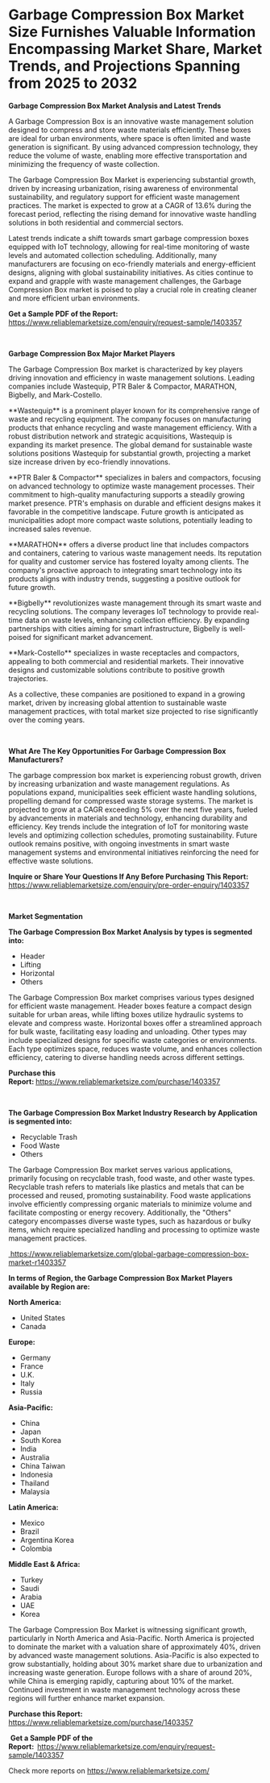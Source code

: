 <p><h1>Garbage Compression Box Market Size Furnishes Valuable Information Encompassing Market Share, Market Trends, and Projections Spanning from 2025 to 2032</h1></p><p><strong>Garbage Compression Box Market Analysis and Latest Trends</strong></p>
<p><p>A Garbage Compression Box is an innovative waste management solution designed to compress and store waste materials efficiently. These boxes are ideal for urban environments, where space is often limited and waste generation is significant. By using advanced compression technology, they reduce the volume of waste, enabling more effective transportation and minimizing the frequency of waste collection.</p><p>The Garbage Compression Box Market is experiencing substantial growth, driven by increasing urbanization, rising awareness of environmental sustainability, and regulatory support for efficient waste management practices. The market is expected to grow at a CAGR of 13.6% during the forecast period, reflecting the rising demand for innovative waste handling solutions in both residential and commercial sectors.</p><p>Latest trends indicate a shift towards smart garbage compression boxes equipped with IoT technology, allowing for real-time monitoring of waste levels and automated collection scheduling. Additionally, many manufacturers are focusing on eco-friendly materials and energy-efficient designs, aligning with global sustainability initiatives. As cities continue to expand and grapple with waste management challenges, the Garbage Compression Box market is poised to play a crucial role in creating cleaner and more efficient urban environments.</p></p>
<p><strong>Get a Sample PDF of the Report:&nbsp;</strong> <a href="https://www.reliablemarketsize.com/enquiry/request-sample/1403357?utm_campaign=1845&utm_medium=2&utm_source=Github&utm_content=ia&utm_term=13012025&utm_id=garbage-compression-box">https://www.reliablemarketsize.com/enquiry/request-sample/1403357</a></p>
<p>&nbsp;</p>
<p><strong>Garbage Compression Box Major Market Players</strong></p>
<p><p>The Garbage Compression Box market is characterized by key players driving innovation and efficiency in waste management solutions. Leading companies include Wastequip, PTR Baler & Compactor, MARATHON, Bigbelly, and Mark-Costello.</p><p>**Wastequip** is a prominent player known for its comprehensive range of waste and recycling equipment. The company focuses on manufacturing products that enhance recycling and waste management efficiency. With a robust distribution network and strategic acquisitions, Wastequip is expanding its market presence. The global demand for sustainable waste solutions positions Wastequip for substantial growth, projecting a market size increase driven by eco-friendly innovations.</p><p>**PTR Baler & Compactor** specializes in balers and compactors, focusing on advanced technology to optimize waste management processes. Their commitment to high-quality manufacturing supports a steadily growing market presence. PTR's emphasis on durable and efficient designs makes it favorable in the competitive landscape. Future growth is anticipated as municipalities adopt more compact waste solutions, potentially leading to increased sales revenue.</p><p>**MARATHON** offers a diverse product line that includes compactors and containers, catering to various waste management needs. Its reputation for quality and customer service has fostered loyalty among clients. The company's proactive approach to integrating smart technology into its products aligns with industry trends, suggesting a positive outlook for future growth.</p><p>**Bigbelly** revolutionizes waste management through its smart waste and recycling solutions. The company leverages IoT technology to provide real-time data on waste levels, enhancing collection efficiency. By expanding partnerships with cities aiming for smart infrastructure, Bigbelly is well-poised for significant market advancement.</p><p>**Mark-Costello** specializes in waste receptacles and compactors, appealing to both commercial and residential markets. Their innovative designs and customizable solutions contribute to positive growth trajectories.</p><p>As a collective, these companies are positioned to expand in a growing market, driven by increasing global attention to sustainable waste management practices, with total market size projected to rise significantly over the coming years.</p></p>
<p>&nbsp;</p>
<p><strong>What Are The Key Opportunities For Garbage Compression Box Manufacturers?</strong></p>
<p><p>The garbage compression box market is experiencing robust growth, driven by increasing urbanization and waste management regulations. As populations expand, municipalities seek efficient waste handling solutions, propelling demand for compressed waste storage systems. The market is projected to grow at a CAGR exceeding 5% over the next five years, fueled by advancements in materials and technology, enhancing durability and efficiency. Key trends include the integration of IoT for monitoring waste levels and optimizing collection schedules, promoting sustainability. Future outlook remains positive, with ongoing investments in smart waste management systems and environmental initiatives reinforcing the need for effective waste solutions.</p></p>
<p><strong>Inquire or Share Your Questions If Any Before Purchasing This Report:</strong> <a href="https://www.reliablemarketsize.com/enquiry/pre-order-enquiry/1403357?utm_campaign=1845&utm_medium=2&utm_source=Github&utm_content=ia&utm_term=13012025&utm_id=garbage-compression-box">https://www.reliablemarketsize.com/enquiry/pre-order-enquiry/1403357</a></p>
<p>&nbsp;</p>
<p><strong>Market Segmentation</strong></p>
<p><strong>The Garbage Compression Box Market Analysis by types is segmented into:</strong></p>
<p><ul><li>Header</li><li>Lifting</li><li>Horizontal</li><li>Others</li></ul></p>
<p><p>The Garbage Compression Box market comprises various types designed for efficient waste management. Header boxes feature a compact design suitable for urban areas, while lifting boxes utilize hydraulic systems to elevate and compress waste. Horizontal boxes offer a streamlined approach for bulk waste, facilitating easy loading and unloading. Other types may include specialized designs for specific waste categories or environments. Each type optimizes space, reduces waste volume, and enhances collection efficiency, catering to diverse handling needs across different settings.</p></p>
<p><strong>Purchase this Report:&nbsp;</strong><a href="https://www.reliablemarketsize.com/purchase/1403357?utm_campaign=1845&utm_medium=2&utm_source=Github&utm_content=ia&utm_term=13012025&utm_id=garbage-compression-box">https://www.reliablemarketsize.com/purchase/1403357</a></p>
<p>&nbsp;</p>
<p><strong>The Garbage Compression Box Market Industry Research by Application is segmented into:</strong></p>
<p><ul><li>Recyclable Trash</li><li>Food Waste</li><li>Others</li></ul></p>
<p><p>The Garbage Compression Box market serves various applications, primarily focusing on recyclable trash, food waste, and other waste types. Recyclable trash refers to materials like plastics and metals that can be processed and reused, promoting sustainability. Food waste applications involve efficiently compressing organic materials to minimize volume and facilitate composting or energy recovery. Additionally, the "Others" category encompasses diverse waste types, such as hazardous or bulky items, which require specialized handling and processing to optimize waste management practices.</p></p>
<p><a href="https://www.reliablemarketsize.com/global-garbage-compression-box-market-r1403357?utm_campaign=1845&utm_medium=2&utm_source=Github&utm_content=ia&utm_term=13012025&utm_id=garbage-compression-box">&nbsp;https://www.reliablemarketsize.com/global-garbage-compression-box-market-r1403357</a></p>
<p><strong>In terms of Region, the Garbage Compression Box Market Players available by Region are:</strong></p>
<p>
    <p> <strong> North America: </strong>
        <ul>
            <li>United States</li>
            <li>Canada</li>
        </ul>
        </p> 
    <p> <strong> Europe: </strong>
        <ul>
            <li>Germany</li>
            <li>France</li>
            <li>U.K.</li>
            <li>Italy</li>
            <li>Russia</li>
        </ul>
        </p> 
    <p> <strong> Asia-Pacific: </strong>
        <ul>
            <li>China</li>
            <li>Japan</li>
            <li>South Korea</li>
            <li>India</li>
            <li>Australia</li>
            <li>China Taiwan</li>
            <li>Indonesia</li>
            <li>Thailand</li>
            <li>Malaysia</li>
        </ul>
        </p> 
    <p> <strong> Latin America: </strong>
        <ul>
            <li>Mexico</li>
            <li>Brazil</li>
            <li>Argentina Korea</li>
            <li>Colombia</li>
        </ul>
        </p> 
    <p> <strong> Middle East & Africa: </strong>
        <ul>
            <li>Turkey</li>
            <li>Saudi</li>
            <li>Arabia</li>
            <li>UAE</li>
            <li>Korea</li>
        </ul>
    </p>
    </p>
<p><p>The Garbage Compression Box Market is witnessing significant growth, particularly in North America and Asia-Pacific. North America is projected to dominate the market with a valuation share of approximately 40%, driven by advanced waste management solutions. Asia-Pacific is also expected to grow substantially, holding about 30% market share due to urbanization and increasing waste generation. Europe follows with a share of around 20%, while China is emerging rapidly, capturing about 10% of the market. Continued investment in waste management technology across these regions will further enhance market expansion.</p></p>
<p><strong>Purchase this Report: </strong><a href="https://www.reliablemarketsize.com/purchase/1403357?utm_campaign=1845&utm_medium=2&utm_source=Github&utm_content=ia&utm_term=13012025&utm_id=garbage-compression-box">https://www.reliablemarketsize.com/purchase/1403357</a></p>
<p>&nbsp;<strong>Get a Sample PDF of the Report:&nbsp;&nbsp;</strong><a href="https://www.reliablemarketsize.com/enquiry/request-sample/1403357?utm_campaign=1845&utm_medium=2&utm_source=Github&utm_content=ia&utm_term=13012025&utm_id=garbage-compression-box">https://www.reliablemarketsize.com/enquiry/request-sample/1403357</a></p>
<p><strong></strong></p>
<p>Check more reports on <a href="https://www.reliablemarketsize.com/?utm_campaign=1845&utm_medium=2&utm_source=Github&utm_content=ia&utm_term=13012025&utm_id=garbage-compression-box">https://www.reliablemarketsize.com/</a></p>